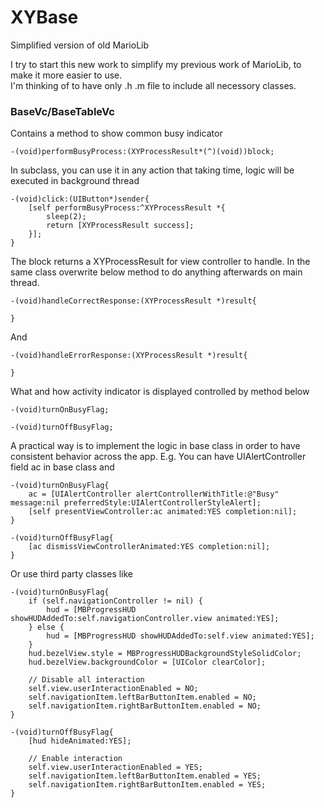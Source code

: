 # XYBase
Simplified version of old MarioLib

I try to start this new work to simplify my previous work of MarioLib, to make it more easier to use.     
I'm thinking of to have only .h .m file to include all necessory classes. 

### BaseVc/BaseTableVc
Contains a method to show common busy indicator

```
-(void)performBusyProcess:(XYProcessResult*(^)(void))block;
```
In subclass, you can use it in any action that taking time, logic will be executed in background thread
```
-(void)click:(UIButton*)sender{
    [self performBusyProcess:^XYProcessResult *{
        sleep(2);
        return [XYProcessResult success];
    }];
}
```
The block returns a XYProcessResult for view controller to handle.
In the same class overwrite below method to do anything afterwards on main thread.
```
-(void)handleCorrectResponse:(XYProcessResult *)result{
    
}
```
And
```
-(void)handleErrorResponse:(XYProcessResult *)result{
    
}
```
What and how activity indicator is displayed controlled by method below
```
-(void)turnOnBusyFlag;
```
```
-(void)turnOffBusyFlag;
```
A practical way is to implement the logic in base class in order to have consistent behavior across the app.
E.g. You can have UIAlertController field ac in base class and
```
-(void)turnOnBusyFlag{
    ac = [UIAlertController alertControllerWithTitle:@"Busy" message:nil preferredStyle:UIAlertControllerStyleAlert];
    [self presentViewController:ac animated:YES completion:nil];
}
```
```
-(void)turnOffBusyFlag{
    [ac dismissViewControllerAnimated:YES completion:nil];
}
```
Or use third party classes like
```
-(void)turnOnBusyFlag{
    if (self.navigationController != nil) {
        hud = [MBProgressHUD showHUDAddedTo:self.navigationController.view animated:YES];
    } else {
        hud = [MBProgressHUD showHUDAddedTo:self.view animated:YES];
    }
    hud.bezelView.style = MBProgressHUDBackgroundStyleSolidColor;
    hud.bezelView.backgroundColor = [UIColor clearColor];

    // Disable all interaction
    self.view.userInteractionEnabled = NO;
    self.navigationItem.leftBarButtonItem.enabled = NO;
    self.navigationItem.rightBarButtonItem.enabled = NO;
}
```
```
-(void)turnOffBusyFlag{
    [hud hideAnimated:YES];
    
    // Enable interaction
    self.view.userInteractionEnabled = YES;
    self.navigationItem.leftBarButtonItem.enabled = YES;
    self.navigationItem.rightBarButtonItem.enabled = YES;
}
```



